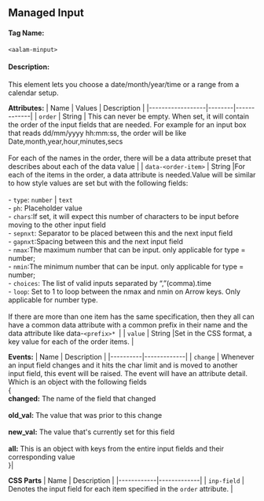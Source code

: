 ## Managed Input
#### Tag Name:

`<aalam-minput>`

#### Description:

This element lets you choose a date/month/year/time or a range from a calendar setup.

**Attributes:**
| Name             | Values | Description |
|------------------|--------|-------------|
| `order`          | String | This can never be empty. When set, it will contain the order of the input fields that are needed. For example for an input box that reads dd/mm/yyyy hh:mm:ss, the order will be like<br>Date,month,year,hour,minutes,secs<br><br>For each of the names in the order, there will be a data attribute preset that describes about each of the data value |
| `data-<order-item>` | String |For each of the items in the order, a data attribute is needed.Value will be similar to how style values are set but with the following fields:<br><br>- `type`: `number` \| `text`<br>- `ph`: Placeholder value<br>- `chars`:If set, it will expect this number of characters to be input before moving to the other input field<br>- `sepnxt`: Separator to be placed between this and the next input field<br>- `gapnxt`:Spacing between this and the next input field<br>- `nmax`:The maximum number that can be input. only applicable for type = number;<br>- `nmin`:The minimum number that can be input. only applicable for type = number;<br>- `choices`: The list of valid inputs separated by “,”(comma).time<br>- `loop`: Set to 1 to loop between the nmax and nmin on Arrow keys. Only applicable for number type.<br><br>If there are more than one item has the same specification, then they all can have a common data attribute with a common prefix in their name and the data attribute like data-`<prefix>* `|
| `value`          | String |Set in the CSS format, a key value for each of the order items. |

**Events:**
| Name     | Description |
|----------|-------------|
| `change` | Whenever an input field changes and it hits the char limit and is moved to another input field, this event will be raised. The event will have an attribute detail. Which is an object with the following fields<br>{<br>**changed:** The name of the field that changed<br><br>**old_val:** The value that was prior to this change<br><br>**new_val:** The value that's currently set for this field  <br><br>**all:** This is an object with keys from the entire input fields and their corresponding value<br>}|

**CSS Parts**
| Name       | Description |
|------------|-------------|
| `inp-field` | Denotes the input field for each item specified in the `order` attribute. |
